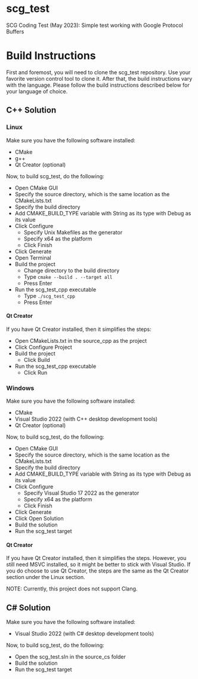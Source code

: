 # scg_test

SCG Coding Test (May 2023):  Simple test working with Google Protocol Buffers

# Build Instructions

First and foremost, you will need to clone the scg_test repository.
Use your favorite version control tool to clone it.
After that, the build instructions vary with the language.
Please follow the build instructions described below for your language of choice.

## C++ Solution

### Linux

Make sure you have the following software installed:

* CMake
* g++
* Qt Creator (optional)

Now, to build scg_test, do the following:

* Open CMake GUI
* Specify the source directory, which is the same location as the CMakeLists.txt
* Specify the build directory
* Add CMAKE_BUILD_TYPE variable with String as its type with Debug as its value
* Click Configure
  * Specify Unix Makefiles as the generator
  * Specify x64 as the platform
  * Click Finish
* Click Generate
* Open Terminal
* Build the project
  * Change directory to the build directory
  * Type `cmake --build . --target all`
  * Press Enter
* Run the scg_test_cpp executable
  * Type `./scg_test_cpp`
  * Press Enter

#### Qt Creator

If you have Qt Creator installed, then it simplifies the steps:

* Open CMakeLists.txt in the source_cpp as the project
* Click Configure Project
* Build the project
  * Click Build
* Run the scg_test_cpp executable
  * Click Run

### Windows

Make sure you have the following software installed:

* CMake
* Visual Studio 2022 (with C++ desktop development tools)
* Qt Creator (optional)

Now, to build scg_test, do the following:

* Open CMake GUI
* Specify the source directory, which is the same location as the CMakeLists.txt
* Specify the build directory
* Add CMAKE_BUILD_TYPE variable with String as its type with Debug as its value
* Click Configure
  * Specify Visual Studio 17 2022 as the generator
  * Specify x64 as the platform
  * Click Finish
* Click Generate
* Click Open Solution
* Build the solution
* Run the scg_test target

#### Qt Creator

If you have Qt Creator installed, then it simplifies the steps.  However, you still need MSVC installed, so it might be better to stick with Visual Studio.  If you do choose to use Qt Creator, the steps are the same as the Qt Creator section under the Linux section.

NOTE:  Currently, this project does not support Clang.

## C# Solution

Make sure you have the following software installed:

* Visual Studio 2022 (with C# desktop development tools)

Now, to build scg_test, do the following:

* Open the scg_test.sln in the source_cs folder
* Build the solution
* Run the scg_test target
